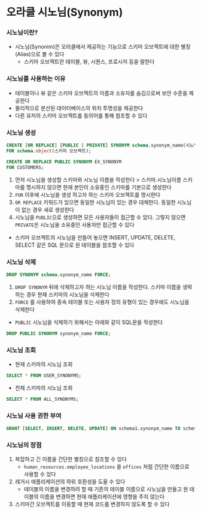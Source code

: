 # 오라클 시노님(Synonym)

### 시노님이란?
- 시노님(Synonim)은 오라클에서 제공하는 기능으로 스키마 오브젝트에 대한 별칭(Alias)으로 볼 수 있다
	- 스키마 오브젝트란 테이블, 뷰, 시퀀스, 프로시저 등을 말한다

### 시노님를 사용하는 이유
- 테이블이나 뷰 같은 스키마 오브젝트의 이름과 소유자를 숨김으로써 보안 수준을 제공한다
- 물리적으로 분산된 데이터베이스의 위치 투명성을 제공한다
- 다른 유저의 스키마 오브젝트를 동의어를 통해 참조할 수 있다

### 시노님 생성

```SQL
CREATE [OR REPLACE] [PUBLIC | PRIVATE] SYNONYM schema.synonym_name(시노님 이름)
FOR schema.object(스키마 오브젝트);
```

```SQL
CREATE OR REPLACE PUBLIC SYNONYM EX_SYNONYM
FOR CUSTOMERS;
```

1. 먼저 시노님을 생성할 스키마와 시노님 이름을 작성한다 > 스키마.시노님이름
   스키마를 명시하지 않으면 현재 본인이 소유중인 스키마를 기본으로 생성한다
2. `FOR` 이후에 시노님을 생성 하고자 하는 스키마 오브젝트를 명시한다
3. `OR REPLACE` 키워드가 있으면 동일한 시노님이 있는 경우 대체한다. 동일한 시노님이 없는 경우 새로 생성한다
4. 시노님을 `PUBLIC`으로 생성하면 모든 사용자들이 접근할 수 있다. 그렇지 않으면 `PRIVATE`은 시노님을 소유중인 사용자만 접근할 수 있다

- 스키마 오브젝트의 시노님을 만들어 놓으면 INSERT, UPDATE, DELETE, SELECT 같은 SQL 문으로 원 테이블을 참조할 수 있다

### 시노님 삭제
```SQL
DROP SYNONYM schema.synonym_name FORCE;
```

1. `DROP SYNONYM` 뒤에 삭제하고자 하는 시노님 이름을 작성한다. 스키마 이름을 생략하는 경우 현재 스키마의 시노님을 삭제한다
2. `FORCE` 를 사용하여 종속 테이블 또는 사용자 정의 유형이 있는 경우에도 시노님을 삭제한다

- `PUBLIC` 시노님을 삭제하기 위해서는 아래와 같이 SQL문을 작성한다

```SQL
DROP PUBLIC SYNONYM synonym_name FORCE;
```

### 시노님 조회
- 현재 스키마의 시노님 조회
```SQL
SELECT * FROM USER_SYNONYMS;  
```
- 전체 스키마의 시노님 조회
```SQL
SELECT * FROM ALL_SYNONYMS;
```

### 시노님 사용 권한 부여
```SQL
GRANT [SELECT, INSERT, DELETE, UPDATE] ON schema1.synonym_name TO schema2
```

### 시노님의 장점
1. 복잡하고 긴 이름을 간단한 별칭으로 참조할 수 있다
   - `human_resources.employee_locations` 을 `offices` 처럼 간단한 이름으로 사용할 수 있다
2. 레거시 애플리케이션의 하위 호환성을 도울 수 있다
   - 테이블의 이름을 변경하려 할 때 기존의 테이블 이름으로 시노님을 만들고 원 테이블의 이름을 변경하면 현재 애플리케이션에 영향을 주지 않는다
3. 스키마간 오브젝트를 이동할 때 현재 코드를 변경하지 않도록 할 수 있다




